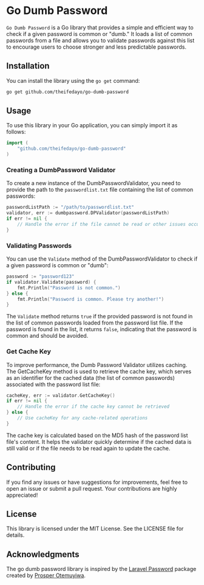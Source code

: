 # Go Dumb Password

`Go Dumb Password` is a Go library that provides a simple and efficient way to check if a given password is common or "dumb." It loads a list of common passwords from a file and allows you to validate passwords against this list to encourage users to choose stronger and less predictable passwords.

## Installation
You can install the library using the `go get` command:
```bash
go get github.com/theifedayo/go-dumb-password
```

## Usage
To use this library in your Go application, you can simply import it as follows:

```go
import (
    "github.com/theifedayo/go-dumb-password"
)
```

### Creating a DumbPassword Validator
To create a new instance of the DumbPasswordValidator, you need to provide the path to the `passwordlist.txt` file containing the list of common passwords:
```go
passwordListPath := "/path/to/passwordlist.txt"
validator, err := dumbpassword.DPValidator(passwordListPath)
if err != nil {
    // Handle the error if the file cannot be read or other issues occur during initialization.
}
```

### Validating Passwords
You can use the `Validate` method of the DumbPasswordValidator to check if a given password is common or "dumb":
```go
password := "password123"
if validator.Validate(password) {
    fmt.Println("Password is not common.")
} else {
    fmt.Println("Password is common. Please try another!")
}
```
The `Validate` method returns `true` if the provided password is not found in the list of common passwords loaded from the password list file. If the password is found in the list, it returns `false`, indicating that the password is common and should be avoided.


### Get Cache Key
To improve performance, the Dumb Password Validator utilizes caching. The GetCacheKey method is used to retrieve the cache key, which serves as an identifier for the cached data (the list of common passwords) associated with the password list file:
```go
cacheKey, err := validator.GetCacheKey()
if err != nil {
    // Handle the error if the cache key cannot be retrieved
} else {
    // Use cacheKey for any cache-related operations
}
```
The cache key is calculated based on the MD5 hash of the password list file's content. It helps the validator quickly determine if the cached data is still valid or if the file needs to be read again to update the cache.


## Contributing
If you find any issues or have suggestions for improvements, feel free to open an issue or submit a pull request. Your contributions are highly appreciated!

## License
This library is licensed under the MIT License. See the LICENSE file for details.

## Acknowledgments
The go dumb password library is inspired by the [Laravel Password](https://github.com/unicodeveloper/laravel-password) package created by [Prosper Otemuyiwa](https://github.com/unicodeveloper/).
